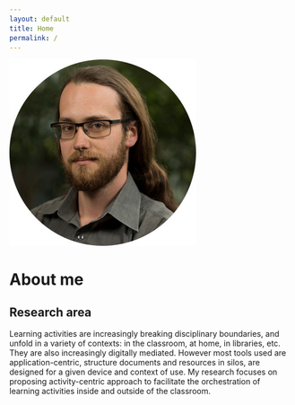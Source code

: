 ```yaml
---
layout: default
title: Home
permalink: /
---
```


![Valentin Lachand photo](static/img/picture_lachand.jpg)

# About me

## Research area
Learning activities are increasingly breaking disciplinary boundaries, and unfold in a variety of contexts: in the classroom, at home, in libraries, etc. They are also increasingly digitally mediated. However most tools used are application-centric, structure documents and resources in silos, are designed for a given device and context of use. My research focuses on proposing activity-centric approach to facilitate the orchestration of learning activities inside and outside of the classroom.

